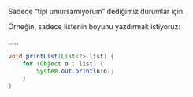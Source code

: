 Sadece “tipi umursamıyorum” dediğimiz durumlar için.

Örneğin, sadece listenin boyunu yazdırmak istiyoruz:

.....

```java
void printList(List<?> list) {
    for (Object o : list) {
        System.out.println(o);
    }
}
```